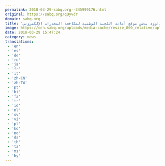 ```yaml
---
permalink: 2018-03-29-sabq.org--345999176.html
original: https://sabq.org/qQyvdr
domain: sabq.org
title: 'الداوود يدشن موقع أمانة اللجنة الوطنية لمكافحة المخدرات الإلكتروني'
image: https://cdn.sabq.org/uploads/media-cache/resize_800_relative/uploads/material-file/5abd0869e40a562de4cdf9f1/5abd0863b85e0.jpg
date: 2018-03-29 15:47:24
category: news
translations: 
 - 'en'
 - 'es'
 - 'de'
 - 'ru'
 - 'ja'
 - 'fr'
 - 'it'
 - 'zh-CN'
 - 'zh-TW'
 - 'pt'
 - 'hi'
 - 'fa'
 - 'tr'
 - 'id'
 - 'nl'
 - 'sv'
 - 'vi'
 - 'pl'
 - 'ko'
 - 'no'
 - 'da'
 - 'th'
 - 'ta'
 - 'ms'
 - 'hy'
---
```


